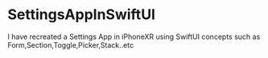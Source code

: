 # SettingsAppInSwiftUI
I have recreated a Settings App in iPhoneXR using SwiftUI concepts such as Form,Section,Toggle,Picker,Stack..etc
